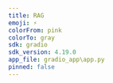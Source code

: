 ```yaml
---
title: RAG
emoji: ⚡
colorFrom: pink
colorTo: gray
sdk: gradio
sdk_version: 4.19.0
app_file: gradio_app\app.py
pinned: false
---
```

